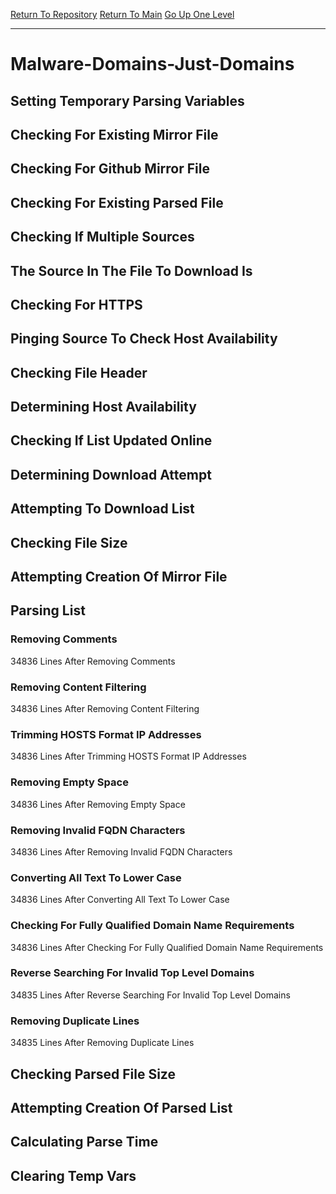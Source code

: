 [Return To Repository](https://github.com/deathbybandaid/piholeparser/)
[Return To Main](https://github.com/deathbybandaid/piholeparser/blob/master/RecentRunLogs/Mainlog.md)
[Go Up One Level](https://github.com/deathbybandaid/piholeparser/blob/master/RecentRunLogs/TopLevelScripts/30-Processing-Blacklists.md)
____________________________________
# Malware-Domains-Just-Domains
## Setting Temporary Parsing Variables
## Checking For Existing Mirror File
## Checking For Github Mirror File
## Checking For Existing Parsed File
## Checking If Multiple Sources
## The Source In The File To Download Is
## Checking For HTTPS
## Pinging Source To Check Host Availability
## Checking File Header
## Determining Host Availability
## Checking If List Updated Online
## Determining Download Attempt
## Attempting To Download List
## Checking File Size
## Attempting Creation Of Mirror File
## Parsing List
### Removing Comments
34836 Lines After Removing Comments
### Removing Content Filtering
34836 Lines After Removing Content Filtering
### Trimming HOSTS Format IP Addresses
34836 Lines After Trimming HOSTS Format IP Addresses
### Removing Empty Space
34836 Lines After Removing Empty Space
### Removing Invalid FQDN Characters
34836 Lines After Removing Invalid FQDN Characters
### Converting All Text To Lower Case
34836 Lines After Converting All Text To Lower Case
### Checking For Fully Qualified Domain Name Requirements
34836 Lines After Checking For Fully Qualified Domain Name Requirements
### Reverse Searching For Invalid Top Level Domains
34835 Lines After Reverse Searching For Invalid Top Level Domains
### Removing Duplicate Lines
34835 Lines After Removing Duplicate Lines
## Checking Parsed File Size
## Attempting Creation Of Parsed List
## Calculating Parse Time
## Clearing Temp Vars
